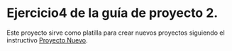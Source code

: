 # Ejercicio4 de la guía de proyecto 2.

Este proyecto sirve como platilla para crear nuevos proyectos siguiendo el instructivo [Proyecto Nuevo](../../../documentación/proyecto_nuevo.md).